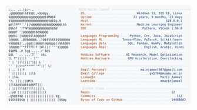 <picture>
  <source srcset="https://raw.githubusercontent.com/mmazinjameel/mmazinjameel/main/dark_mode.svg?v=1756342158" media="(prefers-color-scheme: dark)">
  <img src="https://raw.githubusercontent.com/mmazinjameel/mmazinjameel/main/light_mode.svg?v=1756342158">
</picture>
